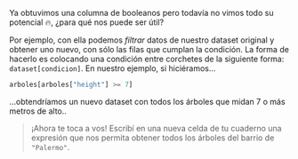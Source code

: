 Ya obtuvimos una columna de booleanos pero todavía no vimos todo su potencial 🔥, ¿para qué nos puede ser útil? 

Por ejemplo, con ella podemos _filtrar_ datos de nuestro dataset original y obtener uno nuevo, con sólo las filas que cumplan la condición. La forma de hacerlo es colocando una condición entre corchetes de la siguiente forma: `dataset[condicion]`. En nuestro ejemplo, si hiciéramos...

```python
arboles[arboles["height"] >= 7]
```

...obtendríamos un nuevo dataset con todos los árboles que midan 7 o más metros de alto.. 


> ¡Ahora te toca a vos! Escribí en una nueva celda de tu cuaderno una expresión que nos permita obtener todos los árboles del barrio de `"Palermo"`.

